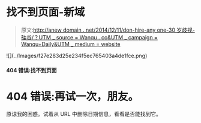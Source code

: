 # 找不到页面-新域

> 原文:[http://anew domain . net/2014/12/11/don-hire-any one-30 岁歧视-硅谷/？UTM _ source = Wanqu . co&UTM _ campaign = Wanqu+Daily&UTM _ medium = website](http://anewdomain.net/2014/12/11/dont-hire-anyone-30-ageism-silicon-valley/?utm_source=wanqu.co&utm_campaign=Wanqu+Daily&utm_medium=website)

<main id="main" class="main-box main-box-single">![](../Images/f27e283d25e234f5ec765403a4de1fce.png)

#### 404 错误:找不到页面

# 404 错误:再试一次，朋友。

原谅我的困惑。试着从 URL 中删除日期信息，看看是否能找到它。

</main>
